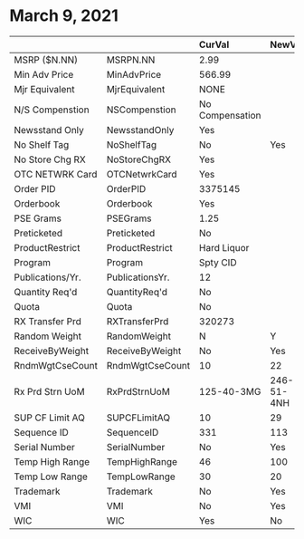 # March 9, 2021

|                  |                 | CurVal          | NewVal     | Validated |
|:-----------------|:----------------|:----------------|:-----------|:---------:|
| MSRP ($N.NN)     | MSRPN.NN        | 2.99            |            |           |
| Min Adv Price    | MinAdvPrice     | 566.99          |            |           |
| Mjr Equivalent   | MjrEquivalent   | NONE            |            |           |
| N/S Compenstion  | NSCompenstion   | No Compensation |            |           |
| Newsstand Only   | NewsstandOnly   | Yes             |            |           |
| No Shelf Tag     | NoShelfTag      | No              | Yes        |     X     |
| No Store Chg RX  | NoStoreChgRX    | Yes             |            |           |
| OTC NETWRK Card  | OTCNetwrkCard   | Yes             |            |           |
| Order PID        | OrderPID        | 3375145         |            |           |
| Orderbook        | Orderbook       | Yes             |            |           |
| PSE Grams        | PSEGrams        | 1.25            |            |           |
| Preticketed      | Preticketed     | No              |            |           |
| ProductRestrict  | ProductRestrict | Hard Liquor     |            |           |
| Program          | Program         | Spty CID        |            |           |
| Publications/Yr. | PublicationsYr. | 12              |            |           |
| Quantity Req'd   | QuantityReq'd   | No              |            |           |
| Quota            | Quota           | No              |            |           |
| RX Transfer Prd  | RXTransferPrd   | 320273          |            |           |
| Random Weight    | RandomWeight    | N               | Y          |     X     |
| ReceiveByWeight  | ReceiveByWeight | No              | Yes        |     X     |
| RndmWgtCseCount  | RndmWgtCseCount | 10              | 22         |     X     |
| Rx Prd Strn UoM  | RxPrdStrnUoM    | 125-40-3MG      | 246-51-4NH |     X     |
| SUP CF Limit AQ  | SUPCFLimitAQ    | 10              | 29         |     X     |
| Sequence ID      | SequenceID      | 331             | 113        |     X     |
| Serial Number    | SerialNumber    | No              | Yes        |     X     |
| Temp High Range  | TempHighRange   | 46              | 100        |    !!!    |
| Temp Low Range   | TempLowRange    | 30              | 20         |    !!!    |
| Trademark        | Trademark       | No              | Yes        |     X     |
| VMI              | VMI             | No              | Yes        |     X     |
| WIC              | WIC             | Yes             | No         |     X     |
